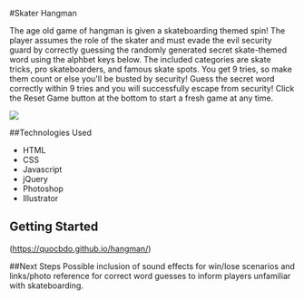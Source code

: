 #Skater Hangman

The age old game of hangman is given a skateboarding themed spin! The player assumes the role of the skater and must evade the evil security guard by correctly guessing the randomly generated secret skate-themed word using the alphbet keys below. The included categories are skate tricks, pro skateboarders, and famous skate spots. You get 9 tries, so make them count or else you'll be busted by security! Guess the secret word correctly within 9 tries and you will successfully escape from security! Click the Reset Game button at the bottom to start a fresh game at any time.

<img src="http://i.imgur.com/hCYTMAu.jpg">

##Technologies Used
* HTML
* CSS
* Javascript
* jQuery
* Photoshop
* Illustrator

## Getting Started
(https://quocbdo.github.io/hangman/)

##Next Steps
Possible inclusion of sound effects for win/lose scenarios and links/photo reference for correct word guesses to inform players unfamiliar with skateboarding.